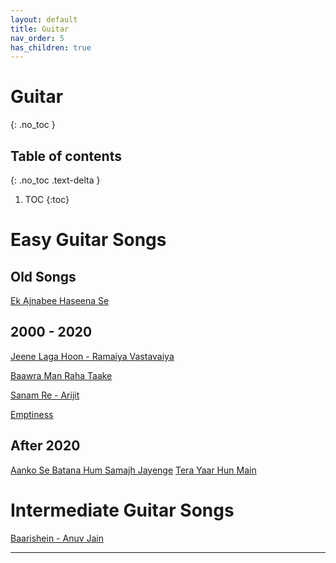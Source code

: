 ```yaml
---
layout: default
title: Guitar
nav_order: 5
has_children: true
---
```


# Guitar
{: .no_toc }

## Table of contents
{: .no_toc .text-delta }

1. TOC
{:toc}

# Easy Guitar Songs

## Old Songs
[Ek Ajnabee Haseena Se](./old-songs/ek-ajnabee-haseena-se.md)

## 2000 - 2020

[Jeene Laga Hoon - Ramaiya Vastavaiya](./new-songs/jene-laga-hum.md)

[Baawra Man Raha Taake](./new-songs/bawara-man-rah-take.md)

[Sanam Re - Arijit](./new-songs/saman-re.md)

[Emptiness](./new-songs/Emptiness.md)

## After 2020
[Aanko Se Batana Hum Samajh Jayenge](./new-songs/aankhon-se-batana.md)
[Tera Yaar Hun Main](./new-songs/tera-yaar-hun-me.md)



# Intermediate Guitar Songs
[Baarishein - Anuv Jain](./new-songs/Baarishein.md)

---